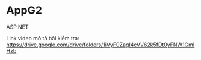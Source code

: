 # AppG2
ASP.NET

Link video mô tả bài kiểm tra:
https://drive.google.com/drive/folders/1iVyF0ZagI4cVV62k5fDt0yFNW1GmIHzb
